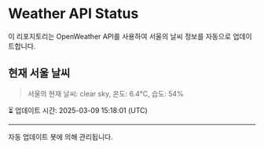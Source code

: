 
# Weather API Status

이 리포지토리는 OpenWeather API를 사용하여 서울의 날씨 정보를 자동으로 업데이트합니다.

## 현재 서울 날씨
> 서울의 현재 날씨: clear sky, 온도: 6.4°C, 습도: 54%

⏳ 업데이트 시간: 2025-03-09 15:18:01 (UTC)

---
자동 업데이트 봇에 의해 관리됩니다.
